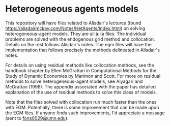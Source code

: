 # Heterogeneous agents models
This repository will have files related to Alisdair's lectures (found https://alisdairmckay.com/Notes/HetAgents/index.html) on solving heterogeneous-agent models. They are all julia files. The individual problems are solved with the endogenous grid method and collocation. Details on the rest follows Alisdair's notes. The egm files will have the implementation that follows precisely the methods delineated in Alisdair's notes. 

For details on using residual methods like collocation methods, see the handbook chapter by Ellen McGrattan in Computational Methods for the Study of Dynamic Economies by Marimon and Scott. For more on residual methods to solve heterogeneous-agent models, see Aiyagari and McGrattan (1998). The appendix associated with the paper has detailed explanation of the use of residual methods to solve this class of models.    

Note that the files solved with collocation run much faster than the ones with EGM. Potentially, there is some improvement that can be made upon the EGM files. If anyone finds such improvements, I'd appreciate a message (sent to fons0029@umn.edu).
